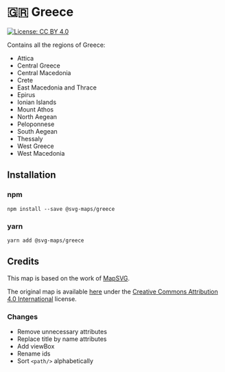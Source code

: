 # 🇬🇷 Greece

[![License: CC BY 4.0](https://img.shields.io/badge/License-CC%20BY%204.0-blue.svg)](https://creativecommons.org/licenses/by/4.0/)

Contains all the regions of Greece:
* Attica
* Central Greece
* Central Macedonia
* Crete
* East Macedonia and Thrace
* Epirus
* Ionian Islands
* Mount Athos
* North Aegean
* Peloponnese
* South Aegean
* Thessaly
* West Greece
* West Macedonia

## Installation

### npm

`npm install --save @svg-maps/greece`

### yarn

`yarn add @svg-maps/greece`

## Credits

This map is based on the work of [MapSVG](https://mapsvg.com).

The original map is available [here](https://mapsvg.com/maps/greece) under the [Creative Commons Attribution 4.0 International](https://creativecommons.org/licenses/by/4.0/) license.

### Changes

* Remove unnecessary attributes
* Replace title by name attributes
* Add viewBox
* Rename ids
* Sort `<path/>` alphabetically
